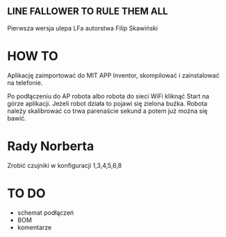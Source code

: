## LINE FALLOWER TO RULE THEM ALL
Pierwsza wersja ulepa LFa autorstwa Filip Skawiński

# HOW TO

Aplikację zaimportować do MIT APP Inventor, skompilować i zainstalować na telefonie.

Po podłączeniu do AP robota albo robota do sieci WiFi kliknąć Start na górze aplikacji. Jeżeli robot działa to pojawi się zielona buźka.
Robota należy skalibrować co trwa parenaście sekund a potem już można się bawić.

# Rady Norberta

Zrobić czujniki w konfiguracji 1,3,4,5,6,8

# TO DO
- schemat podłączeń
- BOM
- komentarze
